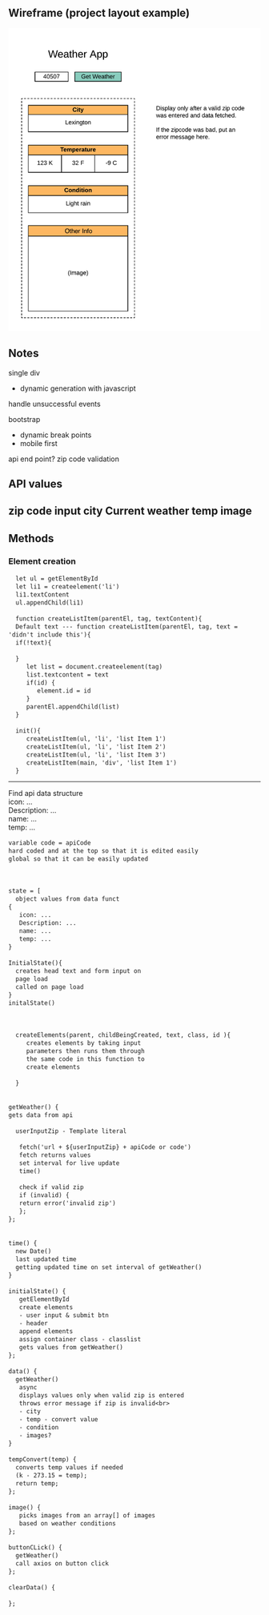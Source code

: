 
## Wireframe (project layout example)
![wireframe](./images/weather-app.png)

## Notes
single div
- dynamic generation with javascript

handle unsuccessful events

bootstrap
- dynamic break points
- mobile first

api end point?
zip code validation

## API values
zip code input
city
Current weather
temp
image
---
## Methods

### Element creation
      let ul = getElementById
      let li1 = createelement('li')
      li1.textContent
      ul.appendChild(li1)

      function createListItem(parentEl, tag, textContent){
      Default text --- function createListItem(parentEl, tag, text = 'didn't include this'){
      if(!text){

      }
         let list = document.createelement(tag)
         list.textcontent = text
         if(id) {
            element.id = id
         }
         parentEl.appendChild(list)
      }

      init(){
         createListItem(ul, 'li', 'list Item 1')
         createListItem(ul, 'li', 'list Item 2')
         createListItem(ul, 'li', 'list Item 3')
         createListItem(main, 'div', 'list Item 1')
      }

---

Find api data structure<br>
icon: ...<br>
Description: ...<br>
name: ...<br>
temp: ...<br>


    variable code = apiCode
    hard coded and at the top so that it is edited easily
    global so that it can be easily updated



    state = [
      object values from data funct
    {
       icon: ...
       Description: ...
       name: ...
       temp: ...
    }

    InitialState(){
      creates head text and form input on
      page load
      called on page load
    }
    initalState()
    


      createElements(parent, childBeingCreated, text, class, id ){
         creates elements by taking input
         parameters then runs them through
         the same code in this function to
         create elements
         
      }


    getWeather() {
    gets data from api

      userInputZip - Template literal

       fetch('url + ${userInputZip} + apiCode or code')
       fetch returns values
       set interval for live update
       time()

       check if valid zip
       if (invalid) {
       return error('invalid zip')
       };
    };


    time() {
      new Date()
      last updated time
      getting updated time on set interval of getWeather()
    }

    initialState() {
       getElementById
       create elements
       - user input & submit btn
       - header
       append elements
       assign container class - classlist
       gets values from getWeather()
    };
    
    data() {
      getWeather()
       async
       displays values only when valid zip is entered
       throws error message if zip is invalid<br>
       - city
       - temp - convert value
       - condition
       - images?
    }
    
    tempConvert(temp) {
      converts temp values if needed
      (k - 273.15 = temp);
      return temp;
    };
    
    image() {
       picks images from an array[] of images
       based on weather conditions
    };
    
    buttonCLick() {
      getWeather()
      call axios on button click
    };
    
    clearData() {
    
    };
    
